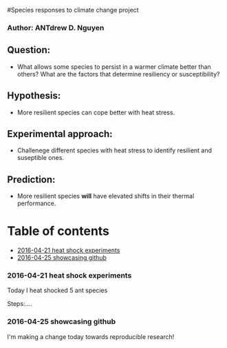 #Species responses to climate change project

### Author: ANTdrew D. Nguyen


## Question:

* What allows some species to persist in a warmer climate better than others? What are the factors that determine resiliency or susceptibility?

## Hypothesis:

* More resilient species can cope better with heat stress.

## Experimental approach:

* Challenege different species with heat stress to identify resilient and suseptible ones.

## Prediction: 

* More resilient species **will** have elevated shifts in their thermal performance. 

# Table of contents
- [2016-04-21 heat shock experiments](#id-section1)
- [2016-04-25 showcasing github](#id-section2)


<div id='id-section1'/>   

### 2016-04-21 heat shock experiments   

Today I heat shocked 5 ant species    

Steps:....   


<div id='id-section2'/>   

### 2016-04-25 showcasing github   

I'm making a change today towards reproducible research!
